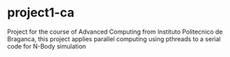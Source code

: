 # project1-ca

Project for the course of Advanced Computing from Instituto Politecnico de Braganca, this project applies parallel computing using pthreads to a serial code for N-Body simulation
